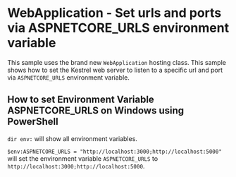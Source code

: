 # WebApplication - Set urls and ports via ASPNETCORE_URLS environment variable

This sample uses the brand new `WebApplication` hosting class. This sample shows how to set the Kestrel web server to listen to a specific url and port via `ASPNETCORE_URLS` environment variable.

## How to set Environment Variable ASPNETCORE_URLS on Windows using PowerShell

`dir env:` will show all environment variables.

`$env:ASPNETCORE_URLS = "http://localhost:3000;http://localhost:5000"` will set the environment variable `ASPNETCORE_URLS` to `http://localhost:3000;http://localhost:5000`.
